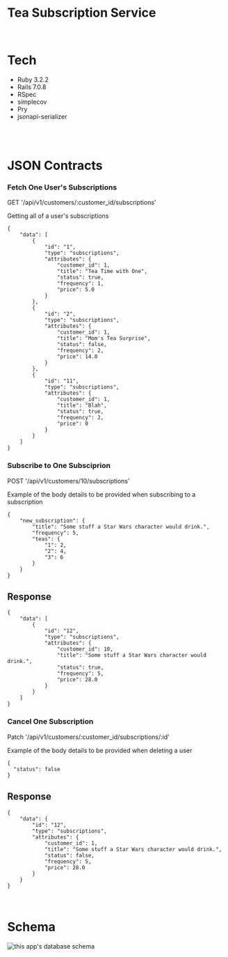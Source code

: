 <h1> Tea Subscription Service </h1>

<br>

# Tech
<ul>
  <li>Ruby 3.2.2</li>
  <li>Rails 7.0.8</li>
  <li>RSpec</li>
  <li>simplecov</li>
  <li>Pry</li>
  <li>jsonapi-serializer</li>
</ul>

<br><br>

# JSON Contracts

### Fetch One User's Subscriptions
<p> GET '/api/v1/customers/:customer_id/subscriptions' </p>
<p> Getting all of a user's subscriptions </p>

```
{
    "data": [
        {
            "id": "1",
            "type": "subscriptions",
            "attributes": {
                "customer_id": 1,
                "title": "Tea Time with One",
                "status": true,
                "frequency": 1,
                "price": 5.0
            }
        },
        {
            "id": "2",
            "type": "subscriptions",
            "attributes": {
                "customer_id": 1,
                "title": "Mom's Tea Surprise",
                "status": false,
                "frequency": 2,
                "price": 14.0
            }
        },
        {
            "id": "11",
            "type": "subscriptions",
            "attributes": {
                "customer_id": 1,
                "title": "Blah",
                "status": true,
                "frequency": 2,
                "price": 0
            }
        }
    ]
}
```


### Subscribe to One Subsciprion
<p> POST '/api/v1/customers/10/subscriptions’ </p>
<p> Example of the body details to be provided when subscribing to a subscription </p>

```
{
    "new_subscription": {
        "title": "Some stuff a Star Wars character would drink.",
        "frequency": 5,
        "teas": {
            "1": 2,
            "2": 4,
            "3": 6
        }
    }
}
```

## Response

```
{
    "data": [
        {
            "id": "12",
            "type": "subscriptions",
            "attributes": {
                "customer_id": 10,
                "title": "Some stuff a Star Wars character would drink.",
                "status": true,
                "frequency": 5,
                "price": 28.0
            }
        }
    ]
}
```

### Cancel One Subscription
<p> Patch '/api/v1/customers/:customer_id/subscriptions/:id’ </p>
<p> Example of the body details to be provided when deleting a user </p>

```
{
  "status": false
}
```
## Response
```
{
    "data": {
        "id": "12",
        "type": "subscriptions",
        "attributes": {
            "customer_id": 1,
            "title": "Some stuff a Star Wars character would drink.",
            "status": false,
            "frequency": 5,
            "price": 28.0
        }
    }
}
```

<br>

# Schema

<img alt="this app's database schema" src="https://snipboard.io/yKCTuU.jpg">